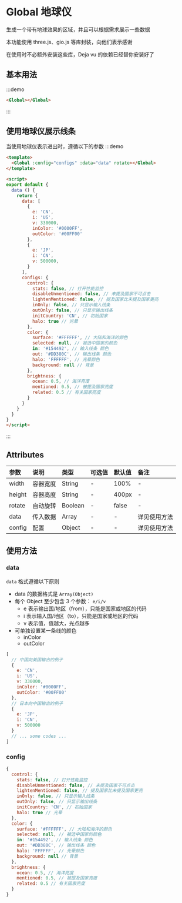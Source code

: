 # Global 地球仪

生成一个带有地球效果的区域，并且可以根据需求展示一些数据

本功能使用 three.js、gio.js 等库封装，向他们表示感谢

在使用时不必额外安装这些库，Deja vu 的依赖已经替你安装好了

## 基本用法
:::demo
```html
<Global></Global>
```
:::

## 使用地球仪展示线条
当使用地球仪表示进出时，遵循以下的参数
:::demo
```html
<template>
  <Global :config="configs" :data="data" rotate></Global>
</template>

<script>
export default {
  data () {
    return {
      data: [
        {
          e: 'CN',
          i: 'US',
          v: 330000,
          inColor: '#0000FF',
          outColor: '#00FF00'
        },
        {
          e: 'JP',
          i: 'CN',
          v: 500000,
        }
      ],
      configs: {
        control: {
          stats: false, // 打开性能监控
          disableUnmentioned: false, // 未提及国家不可点击
          lightenMentioned: false, // 提及国家比未提及国家更亮
          inOnly: false, // 只显示输入线条
          outOnly: false, // 只显示输出线条
          initCountry: 'CN', // 初始国家
          halo: true // 光晕
        },
        color: {
          surface: '#FFFFFF', // 大陆和海洋的颜色
          selected: null, // 被选中国家的颜色
          in: '#154492', // 输入线条 颜色
          out: '#DD380C', // 输出线条 颜色
          halo: 'FFFFFF', // 光晕颜色
          background: null // 背景
        },
        brightness: {
          ocean: 0.5, // 海洋亮度
          mentioned: 0.5, // 被提及国家亮度
          related: 0.5 // 有关国家亮度
        }
      }
    }
  }
}
</script>
```
:::

## Attributes
| 参数 | 说明 | 类型 | 可选值 | 默认值 | 备注 |
| :----- | :----- | :----- | :----- | :----- | :----- |
| width | 容器宽度 | String | - | 100% | - |
| height | 容器高度 | String | - | 400px | - |
| rotate | 自动旋转 | Boolean | - | false | - |
| data | 传入数据 | Array | - | - | 详见使用方法 |
| config | 配置 | Object | - | - | 详见使用方法 |

## 使用方法
### data
`data` 格式遵循以下原则

- data 的数据格式是 `Array(Object)`
- 每个 Object 至少包含 3 个参数： `e/i/v`
  - e 表示输出国/地区（from），只能是国家或地区的代码
  - i 表示输入国/地区（to），只能是国家或地区的代码
  - v 表示值，值越大，光点越多
- 可单独设置某一条线的颜色
  - inColor
  - outColor

```javascript
[
  // 中国向美国输出的例子
  {
    e: 'CN',
    i: 'US',
    v: 330000,
    inColor: '#0000FF',
    outColor: '#00FF00'
  },
  // 日本向中国输出的例子
  {
    e: 'JP',
    i: 'CN',
    v: 500000
  }
  // ... some codes ...
]
```

### config

```javascript
{
  control: {
    stats: false, // 打开性能监控
    disableUnmentioned: false, // 未提及国家不可点击
    lightenMentioned: false, // 提及国家比未提及国家更亮
    inOnly: false, // 只显示输入线条
    outOnly: false, // 只显示输出线条
    initCountry: 'CN', // 初始国家
    halo: true // 光晕
  },
  color: {
    surface: '#FFFFFF', // 大陆和海洋的颜色
    selected: null, // 被选中国家的颜色
    in: '#154492', // 输入线条 颜色
    out: '#DD380C', // 输出线条 颜色
    halo: 'FFFFFF', // 光晕颜色
    background: null // 背景
  },
  brightness: {
    ocean: 0.5, // 海洋亮度
    mentioned: 0.5, // 被提及国家亮度
    related: 0.5 // 有关国家亮度
  }
}
```
